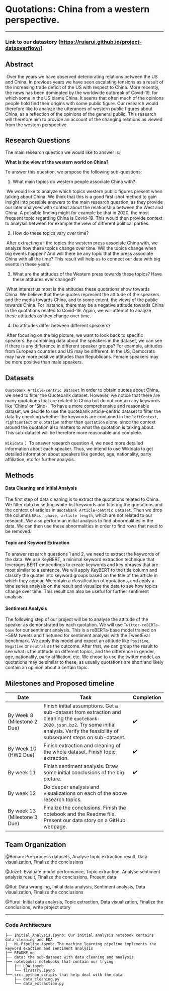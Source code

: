 # Quotations: China from a western perspective.

---
### Link to our datastory (https://ruiarui.github.io/project-dataoverflow/)
## Abstract

​    Over the years we have observed deteriorating relations between the US and China. In previous years we have seen escalating tensions as a result of the increasing trade deficit of the US with respect to China. More recently, the news has been dominated by the worldwide outbreak of Covid-19, for which some in the US blame China. It seems that often much of the opinions people hold find their origins with some public figure. Our research would therefore like to analyze the utterances of western public figures about China, as a reflection of the opinions of the general public. This research will therefore aim to provide an account of the changing relations as viewed from the western perspective. 

## Research Questions

The main research question we would like to answer is:

**What is the view of the western world on China?**

To answer this question, we propose the following sub-questions:

1. What main topics do western people associate China with?

​     We would like to analyze which topics western public figures present when talking about China. We think that this is a good first-shot method to gain insight into possible answers to the main research question, as they provide our later analyses with context about the relationship between the West and China. A possible finding might for example be that in 2020, the most frequent topic regarding China is Covid-19. This would then provide context to analysis between for example the view of different political parties.

2. How do these topics vary over time?

​    After extracting all the topics the western press associate China with, we analyze how these topics change over time. Will the topics change when big events happen? And will there be any topic that the press associate China with all the time?  This result will help us to connect our data with big events in these years.

3. What are the attitudes of the Western press towards these topics? Have these attitudes ever changed?

​    What interest us most is the attitudes these quotations show towards China. We believe that these quotes represent the attitude of the speakers and the media towards China, and to some extent, the views of the public towards China. For instance, there may be a negative attitude towards China in the quotations related to Covid-19. Again, we will attempt to analyze these attitudes as they change over time.

4. Do attitudes differ between different speakers?

​    After focusing on the big picture, we want to look back to specific speakers. By combining data about the speakers in the dataset, we can see if there is any difference in different speaker groups? For example, attitudes from European countries and US may be different. In the US, Democrats may have more positive attitudes than Republicans. Female speakers may be more positive than male speakers.

## Datasets
` Quotebank Article-centric Dataset ` In order to obtain quotes about China, we need to filter the Quotebank dataset. However, we notice that there are many quotations that are related to China but do not contain any keywords like 'China' or 'Sino-'.  To have a more comprehensive and reasonable dataset, we decide to use the quotebank article-centric dataset to filter the data by checking whether the keywords are contained in the `leftContext`, `rightContext` or `quotation` rather than `quotation` alone, since the context around the quotation also matters to what the quotation is talking about. This sub-dataset will be therefore more reasonable and complete. 

` Wikidata `： To answer research question 4, we need more detailed information about each speaker. Thus, we intend to use Wikidata to get detailed information about speakers like gender, age,  nationality, party affiliation, etc for further analysis.

## Methods

#### Data Cleaning and Initial Analysis 

The first step of data cleaning is to extract the quotations related to China. We filter data by setting white-list keywords and filtering the quotations and the context of  articles in ` Quotebank Article-centric Dataset `. Then we drop the columns ` URLs, phase, article length `, which are not related to our research. We also perform an initial analysis to find abnormalities in the data. We can then use these abnormalities in order to find rows that need to be removed.

#### Topic and Keyword Extraction 

To answer research questions 1 and 2, we need to extract the keywords of the data. We use KeyBERT, a minimal keyword extraction technique that leverages BERT embeddings to create keywords and key phrases that are most similar to a sentence. We will apply KeyBERT to the title column and classify the quotes into keyword groups based on the title of the article in which they appear. We obtain a classification of quotations, and apply a time series analysis on the result and visualize the data to see how topics change over time. This result can also be useful for further sentiment analysis.

#### Sentiment Analysis 

The following step of our project will be to analyse the attitude of the speaker as demonstrated by each quotation. We will use ` Twitter-roBERTa-base ` for our sentiment analysis. This is a roBERTa-base model trained on ~58M tweets and finetuned for sentiment analysis with the TweetEval benchmark. We apply this model and expect an attitude like `Positive`, `Negative` or `neutral` as the outcome.  After that, we can group the result to see what is the attitude on different topics, and the difference in gender, age, nationality, party affiliation, etc. We chose to use the twitter model, as quotations may be similar to these, as usually quotations are short and likely contain an opinion about a certain topic.



## Milestones and Proposed timeline
|  Date |  Task    |  Completion    |
| ---- | ---- | ---- |
|  By Week 8 (Milestone 2 Due)   | Finish initial assumptions. Get a sub-dataset from extraction and cleaning the `quotebank-2020.json.bz2`. Try some initial analysis. Verify the feasibility of subsequent steps on sub-dataset. | :heavy_check_mark: |
|  By Week 10 (HW2 Due)   |   Finish extraction and cleaning of the whole dataset. Finish topic extraction.   |  :heavy_check_mark:  |
|  By week 11    | Finish sentiment analysis. Draw some initial conclusions of the big picture. |  :heavy_check_mark:    |
|  By week 12   | Do deeper analysis and visualizations on each of the above research topics. |      |
|  By week 13 (Milestone 3 Due)  |   Finalize the conclusions. Finish the notebook and the Readme file. Present our data story on a GitHub webpage.   |      |




## Team Organization
@Bonan: Pre-process datasets, Analyse topic extraction result, Data visualization, Finalize the conclusions

@Jozef: Evaluate model performance, Topic extraction, Analyse sentiment analysis result, Finalize the conclusions, Present data

@Rui: Data wrangling, Initial data analysis, Sentiment analysis, Data visualization, Finalize the conclusions

@Yurui: Initial data analysis, Topic extraction, Data visualization, Finalize the conclusions, write project story





---



### Code Architecture
```
├── Initial_Analysis.ipynb: Our initial analysis notebook contains data cleaning and EDA
├── ML-Pipeline.ipynb: The machine learning pipeline implements the keyword exaction and sentiment analysis 
├── README.md
├── data: the sub-dataset with data cleaning and analysis
├── notebooks: notebooks that contain our trying
│   ├── LDA.ipynb
│   └── firstTry.ipynb
└── src: python scripts that help deal with the data
    ├── data_cleaning.py
    └── data_extraction.py
```
